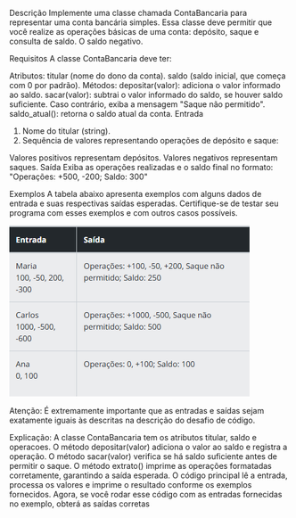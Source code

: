Descrição
Implemente uma classe chamada ContaBancaria para representar uma conta bancária simples. Essa classe deve permitir que você realize as operações básicas de uma conta: depósito, saque e consulta de saldo. O saldo negativo.

Requisitos
A classe ContaBancaria deve ter:

Atributos:
titular (nome do dono da conta).
saldo (saldo inicial, que começa com 0 por padrão).
Métodos:
depositar(valor): adiciona o valor informado ao saldo.
sacar(valor): subtrai o valor informado do saldo, se houver saldo suficiente. Caso contrário, exiba a mensagem "Saque não permitido".
saldo_atual(): retorna o saldo atual da conta.
Entrada
1.  Nome do titular (string).
2.  Sequência de valores representando operações de depósito e saque:

Valores positivos representam depósitos.
Valores negativos representam saques.
Saída
Exiba as operações realizadas e o saldo final no formato:  "Operações: +500, -200; Saldo: 300" 

Exemplos
A tabela abaixo apresenta exemplos com alguns dados de entrada e suas respectivas saídas esperadas. Certifique-se de testar seu programa com esses exemplos e com outros casos possíveis.

![alt text](image.png)

Atenção: É extremamente importante que as entradas e saídas sejam exatamente iguais às descritas na descrição do desafio de código.

Explicação:
A classe ContaBancaria tem os atributos titular, saldo e operacoes.
O método depositar(valor) adiciona o valor ao saldo e registra a operação.
O método sacar(valor) verifica se há saldo suficiente antes de permitir o saque.
O método extrato() imprime as operações formatadas corretamente, garantindo a saída esperada.
O código principal lê a entrada, processa os valores e imprime o resultado conforme os exemplos fornecidos.
Agora, se você rodar esse código com as entradas fornecidas no exemplo, obterá as saídas corretas
